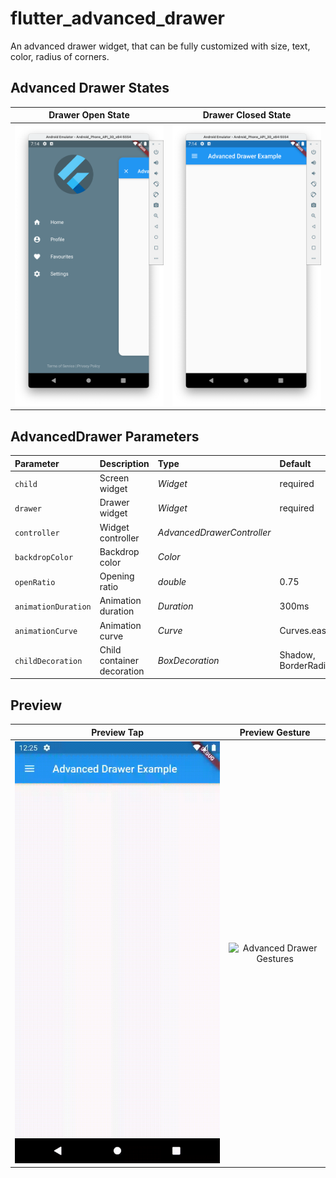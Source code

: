 # flutter_advanced_drawer
An advanced drawer widget, that can be fully customized with size, text, color, radius of corners.

## Advanced Drawer States
| Drawer Open State | Drawer Closed State |
|:-:|:-:|
| ![Advanced Drawer Open State](./OPEN.png) | ![Advanced Drawer Closed State](./CLOSED.png) |

## AdvancedDrawer Parameters
|Parameter|Description|Type|Default|
|:--------|:----------|:---|:------|
|`child`|Screen widget|*Widget*|required|
|`drawer`|Drawer widget|*Widget*|required|
|`controller`|Widget controller|*AdvancedDrawerController*| |
|`backdropColor`|Backdrop color|*Color*| |
|`openRatio`|Opening ratio|*double*|0.75|
|`animationDuration`|Animation duration|*Duration*|300ms|
|`animationCurve`|Animation curve|*Curve*|Curves.easeInOut|
|`childDecoration`|Child container decoration|*BoxDecoration*|Shadow, BorderRadius|

## Preview
| Preview Tap | Preview Gesture |
|:-:|:-:|
| ![Advanced Drawer Tap Animation](./PREVIEW_TAP.gif) | ![Advanced Drawer Gestures](./PREVIEW_GESTURE.gif) |
